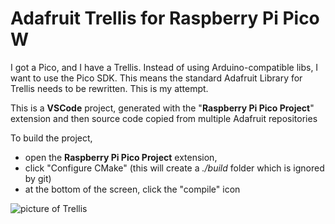 # Adafruit Trellis for Raspberry Pi Pico W

I got a Pico, and I have a Trellis.
Instead of using Arduino-compatible libs, I want to use the Pico SDK.
This means the standard Adafruit Library for Trellis needs to be rewritten. This is my attempt.

This is a **VSCode** project, generated with the "**Raspberry Pi Pico Project**" extension and then source code copied from multiple Adafruit repositories

To build the project,
* open the **Raspberry Pi Pico Project** extension,
* click "Configure CMake" (this will create a *./build* folder which is ignored by git)
* at the bottom of the screen, click the "compile" icon

![picture of Trellis](https://cdn-blog.adafruit.com/uploads/2013/12/1616_LRG1.jpg)
